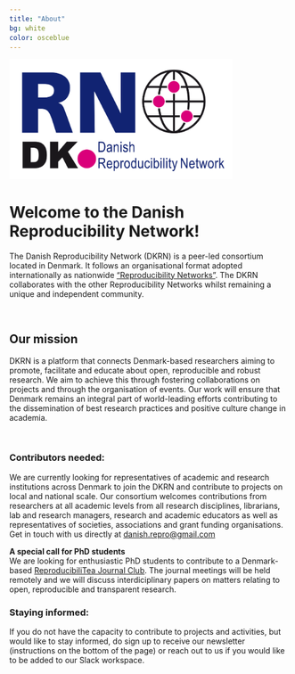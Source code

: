 ```yaml
---
title: "About"
bg: white
color: osceblue
---
```


<img src="img/DKRN_logo.png" style="max-width:400px">

# **Welcome to the Danish Reproducibility Network!**

The Danish Reproducibility Network (DKRN) is a peer-led consortium located in Denmark. It follows an organisational format adopted internationally as nationwide [“Reproducibility Networks”](https://www.ukrn.org/international-networks/). The DKRN collaborates with the other Reproducibility Networks whilst remaining a unique and independent community. 
  
<br>   
  
## **Our mission**

DKRN is a platform that connects Denmark-based researchers aiming to promote, facilitate and educate about open, reproducible and robust research. We aim to achieve this through fostering collaborations on projects and through the organisation of events. Our work will ensure that Denmark remains an integral part of world-leading efforts contributing to the dissemination of best research practices and positive culture change in academia. 
  
 <br>   
    
### **Contributors needed:**  
  
We are currently looking for representatives of academic and research institutions across Denmark to join the DKRN and contribute to projects on local and national scale. Our consortium welcomes contributions from researchers at all academic levels from all research disciplines, librarians, lab and research managers, research and academic educators as well as representatives of societies, associations and grant funding organisations. Get in touch with us directly at danish.repro@gmail.com   
  
**A special call for PhD students**  
We are looking for enthusiastic PhD students to contribute to a Denmark-based [ReproducibiliTea Journal Club](https://reproducibilitea.org/). The journal meetings will be held remotely and we will discuss interdiciplinary papers on matters relating to open, reproducible and transparent research.  
  
### **Staying informed:**  
If you do not have the capacity to contribute to projects and activities, but would like to stay informed, do sign up to receive our newsletter (instructions on the bottom of the page) or reach out to us if you would like to be added to our Slack workspace. 

